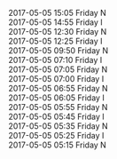 2017-05-05 15:05 Friday  N  
2017-05-05 14:55 Friday  I  
2017-05-05 12:30 Friday  N  
2017-05-05 12:25 Friday  I  
2017-05-05 09:50 Friday  N  
2017-05-05 07:10 Friday  I  
2017-05-05 07:05 Friday  N  
2017-05-05 07:00 Friday  I  
2017-05-05 06:55 Friday  N  
2017-05-05 06:05 Friday  I  
2017-05-05 05:55 Friday  N  
2017-05-05 05:45 Friday  I  
2017-05-05 05:35 Friday  N  
2017-05-05 05:25 Friday  I  
2017-05-05 05:15 Friday  N  
